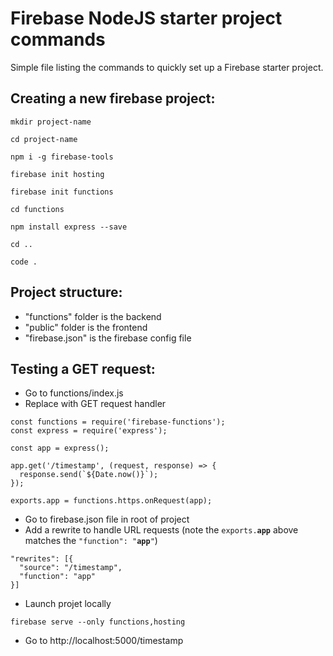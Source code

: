 # Firebase NodeJS starter project commands 

Simple file listing the commands to quickly set up a Firebase starter project. 

## Creating a new firebase project:
`mkdir project-name`

`cd project-name`

`npm i -g firebase-tools`

`firebase init hosting`

`firebase init functions`

`cd functions`

`npm install express --save`

`cd ..`

`code .`

## Project structure:
  - "functions" folder is the backend
  - "public" folder is the frontend
  - "firebase.json" is the firebase config file

## Testing a GET request:
- Go to functions/index.js
- Replace with GET request handler

```
const functions = require('firebase-functions');
const express = require('express');

const app = express();

app.get('/timestamp', (request, response) => {
  response.send(`${Date.now()}`);
});

exports.app = functions.https.onRequest(app);
```

- Go to firebase.json file in root of project
- Add a rewrite to handle URL requests (note the `exports.`**`app`** above matches the `"function": "`**`app`**`"`)

```
"rewrites": [{
  "source": "/timestamp",
  "function": "app"
}]
```

- Launch projet locally

`firebase serve --only functions,hosting`

- Go to http://localhost:5000/timestamp
